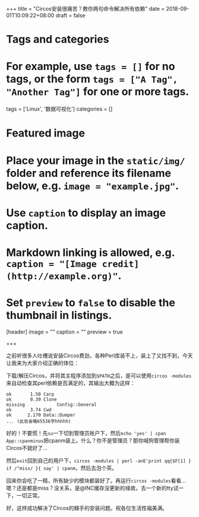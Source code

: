 +++
title = "Circos安装很痛苦？教你两句命令解决所有依赖"
date = 2018-09-01T10:09:22+08:00
draft = false

# Tags and categories
# For example, use `tags = []` for no tags, or the form `tags = ["A Tag", "Another Tag"]` for one or more tags.
tags = ['Linux', '数据可视化']
categories = []

# Featured image
# Place your image in the `static/img/` folder and reference its filename below, e.g. `image = "example.jpg"`.
# Use `caption` to display an image caption.
#   Markdown linking is allowed, e.g. `caption = "[Image credit](http://example.org)"`.
# Set `preview` to `false` to disable the thumbnail in listings.
[header]
image = ""
caption = ""
preview = true

+++

之前听很多人吐槽说安装Circos费劲，各种Perl库装不上，装上了又找不到，今天让我来为大家介绍正确的体位：

下载/解压Circos，并将其主程序添加到`$PATH`之后，是可以使用`circos -modules`来自动检查其perl依赖是否满足的，其输出大概为这样：

```pre
ok       1.50 Carp
ok       0.39 Clone
missing            Config::General
ok       3.74 Cwd
ok      2.170 Data::Dumper
... (此处省略65536字hhhhh)
```

好的！不要慌！先`su`一下切到管理员账户下，然后`echo 'yes' | cpan App::cpanminus`把cpanm装上。什么？你不是管理员？那你喊狗管理帮你装Circos不就好了...

然后`exit`回到自己的用户下，`circos -modules | perl -anE'print qq{$F[1] } if /^miss/ }{ say' | cpanm`，然后去泡个茶。

回来你会吃了一精，所有缺少的模块都装好了。再运行`circos -modules`看看...嗯？还是都是miss？没关系，是@INC缓存没更新的缘故。去一个新的tty试一下，一切正常。

好，这样成功解决了Circos的棘手的安装问题。祝各位生活性福美满。